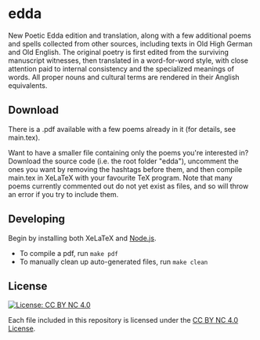 # edda

New Poetic Edda edition and translation, along with a few additional poems and spells collected from other sources, including texts in Old High German and Old English. The original poetry is first edited from the surviving manuscript witnesses, then translated in a word-for-word style, with close attention paid to internal consistency and the specialized meanings of words. All proper nouns and cultural terms are rendered in their Anglish equivalents.

## Download

There is a .pdf available with a few poems already in it (for details, see main.tex).

Want to have a smaller file containing only the poems you're interested in? Download the source code (i.e. the root folder "edda"), uncomment the ones you want by removing the hashtags before them, and then compile main.tex in XeLaTeX with your favourite TeX program. Note that many poems currently commented out do not yet exist as files, and so will throw an error if you try to include them.

## Developing

Begin by installing both XeLaTeX and [Node.js](https://nodejs.org/en).

- To compile a pdf, run `make pdf`
- To manually clean up auto-generated files, run `make clean`

## License

[![License: CC BY NC 4.0](https://img.shields.io/badge/License-CC%20BY%20NC%204.0-lightgrey.svg)](https://creativecommons.org/licenses/by/4.0/)

Each file included in this repository is licensed under the [CC BY NC 4.0 License](https://creativecommons.org/licenses/nc/4.0/).
